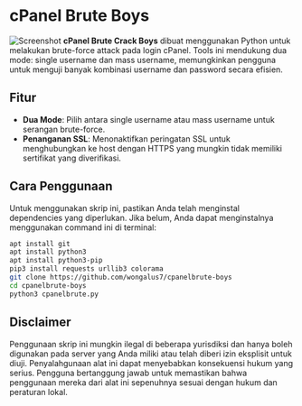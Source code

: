 # cPanel Brute Boys

![Screenshot](https://i.imgur.com/NqEbhZ1.png)
**cPanel Brute Crack Boys** dibuat menggunakan Python untuk melakukan brute-force attack pada login cPanel. Tools ini mendukung dua mode: single username dan mass username, memungkinkan pengguna untuk menguji banyak kombinasi username dan password secara efisien.

## Fitur

- **Dua Mode**: Pilih antara single username atau mass username untuk serangan brute-force.
- **Penanganan SSL**: Menonaktifkan peringatan SSL untuk menghubungkan ke host dengan HTTPS yang mungkin tidak memiliki sertifikat yang diverifikasi.

## Cara Penggunaan

Untuk menggunakan skrip ini, pastikan Anda telah menginstal dependencies yang diperlukan. Jika belum, Anda dapat menginstalnya menggunakan command ini di terminal:

```bash
apt install git
apt install python3
apt install python3-pip
pip3 install requests urllib3 colorama
git clone https://github.com/wongalus7/cpanelbrute-boys
cd cpanelbrute-boys
python3 cpanelbrute.py
```

## Disclaimer
Penggunaan skrip ini mungkin ilegal di beberapa yurisdiksi dan hanya boleh digunakan pada server yang Anda miliki atau telah diberi izin eksplisit untuk diuji. Penyalahgunaan alat ini dapat menyebabkan konsekuensi hukum yang serius. Pengguna bertanggung jawab untuk memastikan bahwa penggunaan mereka dari alat ini sepenuhnya sesuai dengan hukum dan peraturan lokal.
